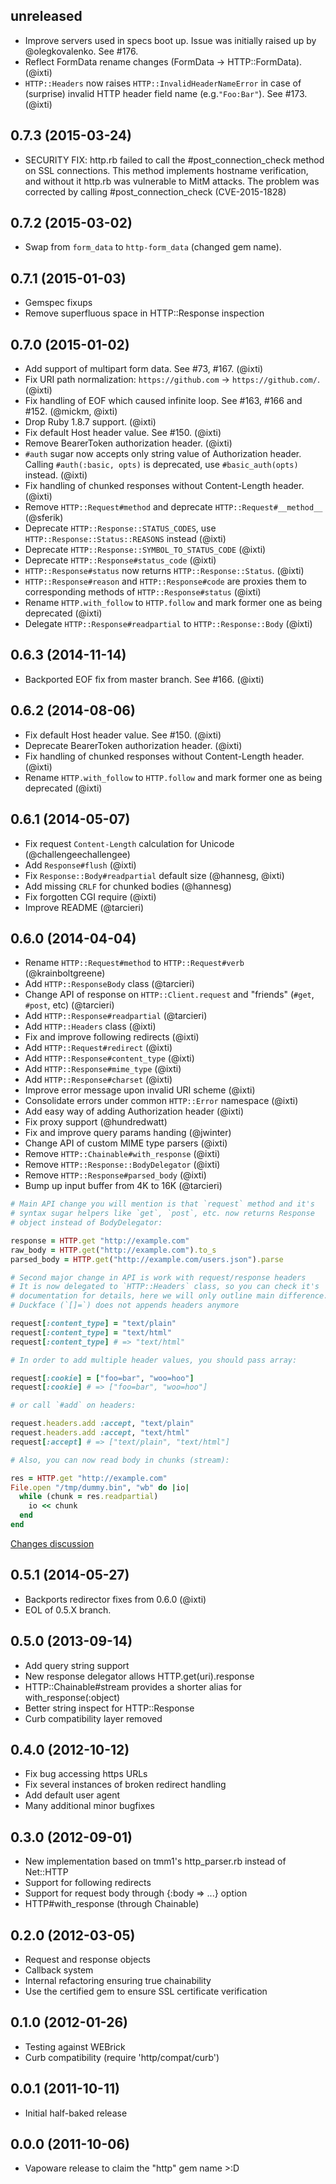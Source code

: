 ## unreleased

* Improve servers used in specs boot up. Issue was initially raised up
  by @olegkovalenko. See #176.
* Reflect FormData rename changes (FormData -> HTTP::FormData). (@ixti)
* `HTTP::Headers` now raises `HTTP::InvalidHeaderNameError` in case of
  (surprise) invalid HTTP header field name (e.g.`"Foo:Bar"`). See #173.
  (@ixti)


## 0.7.3 (2015-03-24)

* SECURITY FIX: http.rb failed to call the #post_connection_check method
  on SSL connections. This method implements hostname verification, and
  without it http.rb was vulnerable to MitM attacks. The problem was
  corrected by calling #post_connection_check (CVE-2015-1828)


## 0.7.2 (2015-03-02)

* Swap from `form_data` to `http-form_data` (changed gem name).


## 0.7.1 (2015-01-03)

* Gemspec fixups
* Remove superfluous space in HTTP::Response inspection


## 0.7.0 (2015-01-02)

* Add support of multipart form data. See #73, #167. (@ixti)
* Fix URI path normalization: `https://github.com` -> `https://github.com/`.
  (@ixti)
* Fix handling of EOF which caused infinite loop. See #163, #166 and #152. (@mickm, @ixti)
* Drop Ruby 1.8.7 support. (@ixti)
* Fix default Host header value. See #150. (@ixti)
* Remove BearerToken authorization header. (@ixti)
* `#auth` sugar now accepts only string value of Authorization header.
  Calling `#auth(:basic, opts)` is deprecated, use `#basic_auth(opts)` instead.
  (@ixti)
* Fix handling of chunked responses without Content-Length header. (@ixti)
* Remove `HTTP::Request#method` and deprecate `HTTP::Request#__method__`
  (@sferik)
* Deprecate `HTTP::Response::STATUS_CODES`,
  use `HTTP::Response::Status::REASONS` instead (@ixti)
* Deprecate `HTTP::Response::SYMBOL_TO_STATUS_CODE` (@ixti)
* Deprecate `HTTP::Response#status_code` (@ixti)
* `HTTP::Response#status` now returns `HTTP::Response::Status`. (@ixti)
* `HTTP::Response#reason` and `HTTP::Response#code` are proxies them
  to corresponding methods of `HTTP::Response#status` (@ixti)
* Rename `HTTP.with_follow` to `HTTP.follow` and mark former one as being
  deprecated (@ixti)
* Delegate `HTTP::Response#readpartial` to `HTTP::Response::Body` (@ixti)


## 0.6.3 (2014-11-14)

* Backported EOF fix from master branch. See #166. (@ixti)


## 0.6.2 (2014-08-06)

* Fix default Host header value. See #150. (@ixti)
* Deprecate BearerToken authorization header. (@ixti)
* Fix handling of chunked responses without Content-Length header. (@ixti)
* Rename `HTTP.with_follow` to `HTTP.follow` and mark former one as being
  deprecated (@ixti)


## 0.6.1 (2014-05-07)

* Fix request `Content-Length` calculation for Unicode (@challengeechallengee)
* Add `Response#flush` (@ixti)
* Fix `Response::Body#readpartial` default size (@hannesg, @ixti)
* Add missing `CRLF` for chunked bodies (@hannesg)
* Fix forgotten CGI require (@ixti)
* Improve README (@tarcieri)


## 0.6.0 (2014-04-04)

* Rename `HTTP::Request#method` to `HTTP::Request#verb` (@krainboltgreene)
* Add `HTTP::ResponseBody` class (@tarcieri)
* Change API of response on `HTTP::Client.request` and "friends" (`#get`, `#post`, etc) (@tarcieri)
* Add `HTTP::Response#readpartial` (@tarcieri)
* Add `HTTP::Headers` class (@ixti)
* Fix and improve following redirects (@ixti)
* Add `HTTP::Request#redirect` (@ixti)
* Add `HTTP::Response#content_type` (@ixti)
* Add `HTTP::Response#mime_type` (@ixti)
* Add `HTTP::Response#charset` (@ixti)
* Improve error message upon invalid URI scheme (@ixti)
* Consolidate errors under common `HTTP::Error` namespace (@ixti)
* Add easy way of adding Authorization header (@ixti)
* Fix proxy support (@hundredwatt)
* Fix and improve query params handing (@jwinter)
* Change API of custom MIME type parsers (@ixti)
* Remove `HTTP::Chainable#with_response` (@ixti)
* Remove `HTTP::Response::BodyDelegator` (@ixti)
* Remove `HTTP::Response#parsed_body` (@ixti)
* Bump up input buffer from 4K to 16K (@tarcieri)

``` ruby
# Main API change you will mention is that `request` method and it's
# syntax sugar helpers like `get`, `post`, etc. now returns Response
# object instead of BodyDelegator:

response = HTTP.get "http://example.com"
raw_body = HTTP.get("http://example.com").to_s
parsed_body = HTTP.get("http://example.com/users.json").parse

# Second major change in API is work with request/response headers
# It is now delegated to `HTTP::Headers` class, so you can check it's
# documentation for details, here we will only outline main difference.
# Duckface (`[]=`) does not appends headers anymore

request[:content_type] = "text/plain"
request[:content_type] = "text/html"
request[:content_type] # => "text/html"

# In order to add multiple header values, you should pass array:

request[:cookie] = ["foo=bar", "woo=hoo"]
request[:cookie] # => ["foo=bar", "woo=hoo"]

# or call `#add` on headers:

request.headers.add :accept, "text/plain"
request.headers.add :accept, "text/html"
request[:accept] # => ["text/plain", "text/html"]

# Also, you can now read body in chunks (stream):

res = HTTP.get "http://example.com"
File.open "/tmp/dummy.bin", "wb" do |io|
  while (chunk = res.readpartial)
    io << chunk
  end
end
```

[Changes discussion](https://github.com/httprb/http.rb/issues/116)


## 0.5.1 (2014-05-27)

* Backports redirector fixes from 0.6.0 (@ixti)
* EOL of 0.5.X branch.


## 0.5.0 (2013-09-14)

* Add query string support
* New response delegator allows HTTP.get(uri).response
* HTTP::Chainable#stream provides a shorter alias for
  with_response(:object)
* Better string inspect for HTTP::Response
* Curb compatibility layer removed


## 0.4.0 (2012-10-12)

* Fix bug accessing https URLs
* Fix several instances of broken redirect handling
* Add default user agent
* Many additional minor bugfixes


## 0.3.0 (2012-09-01)

* New implementation based on tmm1's http_parser.rb instead of Net::HTTP
* Support for following redirects
* Support for request body through {:body => ...} option
* HTTP#with_response (through Chainable)


## 0.2.0 (2012-03-05)

* Request and response objects
* Callback system
* Internal refactoring ensuring true chainability
* Use the certified gem to ensure SSL certificate verification


## 0.1.0 (2012-01-26)

* Testing against WEBrick
* Curb compatibility (require 'http/compat/curb')


## 0.0.1 (2011-10-11)

* Initial half-baked release


## 0.0.0 (2011-10-06)

* Vapoware release to claim the "http" gem name >:D
